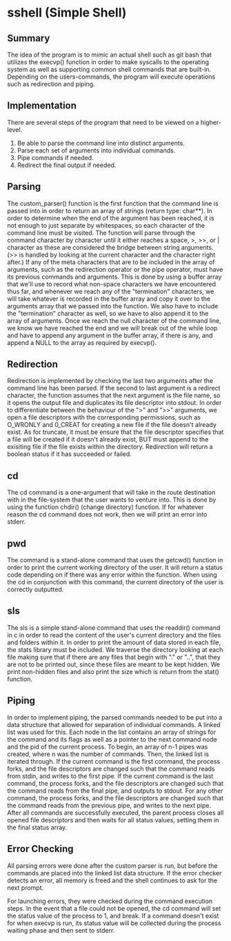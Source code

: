 # sshell (Simple Shell)

## Summary

The idea of the program is to mimic an actual shell such as git bash that
utilizes the execvp() function in order to make syscalls to the operating
system as well as supporting common shell commands that are built-in.
Depending on the users-commands, the program will execute operations such as
redirection and piping.

## Implementation

There are several steps of the program that need to be viewed on a higher-level.

1. Be able to parse the command line into distinct arguments.
2. Parse each set of arguments into individual commands.
3. Pipe commands if needed.
4. Redirect the final output if needed.

## Parsing

The custom_parser() function is the first function that the command line is
passed into in order to return an array of strings (return type: char\*\*). In
order to determine when the end of the argument has been reached, it is not
enough to just separate by whitespaces, so each character of the command line
must be visited. The function will parse through the command character by
character until it either reaches a space, >, >>, or | character as these are
considered the bridge between string arguments. (>> is handled by looking at
the current character and the character right after.) If any of the
meta characters that are to be included in the array of arguments, such as the
redirection operator or the pipe operator, must have its previous commands and
arguments. This is done by using a buffer array that we'll use to record what
non-space characters we have encountered thus far, and whenever we reach any of
the "termination" characters, we will take whatever is recorded in the buffer
array and copy it over to the arguments array that we passed into the function.
We also have to include the "termination" character as well, so we have to also
append it to the array of arguments. Once we reach the null character of the
command line, we know we have reached the end and we will break out of the while
loop and have to append any argument in the buffer array, if there is any, and
append a NULL to the array as required by execvp().

## Redirection

Redirection is implemented by checking the last two arguments after the command
line has been parsed. If the second to last argument is a redirect character,
the function assumes that the next argument is the file name, so it opens the
output file and duplicates its file descriptor into stdout. In order to
differentiate between the behaviour of the ">" and ">>" arguments, we open a file
descriptors with the corresponding permissions, such as O_WRONLY and 0_CREAT for
creating a new file if the file doesn't already exist. As for truncate, it must
be ensure that the file descriptor specifies that a file will be created if it
doesn't already exist, BUT must append to the exisiting file if the file exists
within the directory. Redirection will return a boolean status if it has
succeeded or failed.

## cd

The cd command is a one-argument that will take in the route destination with in
the file-system that the user wants to venture into. This is done by using the
function chdir() (change directory) function. If for whatever reason the cd
command does not work, then we will print an error into stderr.

## pwd

The command is a stand-alone command that uses the getcwd() function in order to
print the current working directory of the user. It will return a status code
depending on if there was any error within the function. When using the cd in
conjunction with this command, the current directory of the user is correctly
outputted.

## sls

The sls is a simple stand-alone command that uses the readdir() command in c in
order to read the content of the user's current directory and the files and
folders within it. In order to print the amount of data stored in each file, the
stats library must be included. We traverse the directory looking at each file
making sure that if there are any files that begin with "." or "..", that they
are not to be printed out, since these files are meant to be kept hidden. We
print non-hidden files and also print the size which is return from the stat()
function.

## Piping

In order to implement piping, the parsed commands needed to be put into a data
structure that allowed for separation of individual commands. A linked list was
used for this. Each node in the list contains an array of strings for the
command and its flags as well as a pointer to the next command node and the pid
of the current process. To begin, an array of n-1 pipes was created, where n was
the number of commands. Then, the linked list is iterated through. If the
current command is the first command, the process forks, and the file
descriptors are changed such that the command reads from stdin, and writes to
the first pipe. If the current command is the last command, the process forks,
and the file descriptors are changed such that the command reads from the final
pipe, and outputs to stdout. For any other command, the process forks, and the
file descriptors are changed such that the command reads from the previous pipe,
and writes to the next pipe. After all commands are successfully executed, the
parent process closes all opened file descriptors and then waits for all status
values, setting them in the final status array.

## Error Checking

All parsing errors were done after the custom parser is run, but before the
commands are placed into the linked list data structure. If the error checker
detects an error, all memory is freed and the shell continues to ask for the
next prompt.

For launching errors, they were checked during the command execution steps. In
the event that a file could not be opened, the cd command will set the status
value of the process to 1, and break. If a command doesn't exist for when execvp
is run, its status value will be collected during the process waiting phase and
then sent to stderr.
